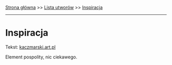 [Strona główna](../index.md) >> [Lista utworów](../list.md) >> [Inspiracja](177.md)

---

# Inspiracja

Tekst: [kaczmarski.art.pl](https://www.kaczmarski.art.pl/tworczosc/wiersze/inspiracja/)

Element pospolity, nic ciekawego.